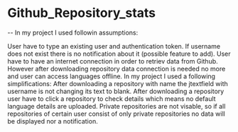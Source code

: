 # Github_Repository_stats
--
In my project I used followin assumptions:

User have to type an existing user and authentication token. If username does not exist there is no notification about it (possible feature to add).
User have to have an internet connection in order to retriev data from Github. However after downloading repository data connection is needed no more and user can access languages offline. In my project I used a following simplifications:
After downloading a repository with name the jtextfield with username is not changing its text to blank.
After downloading a repository user have to click a repository to check details which means no default language details are uploaded.
Private repositories are not visable, so if all repositories of certain user consist of only private repositories no data will be displayed nor a notification.
